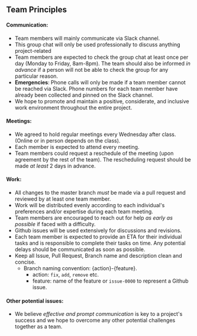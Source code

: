 Team Principles
---

#### **Communication**:

- Team members will mainly communicate via Slack channel.
- This group chat will only be used professionally to discuss anything project-related
- Team members are expected to check the group chat at least once per day (Monday to Friday, 8am-8pm). The team should also be informed *in advance* if a person will not be able to check the group for any particular reason.
- **Emergencies**: Phone calls will only be made if a team member cannot be reached via Slack. Phone numbers for each team member have already been collected and pinned on the Slack channel.
- We hope to promote and maintain a positive, considerate, and inclusive work environment throughout the entire project.

#### **Meetings**:

- We agreed to hold regular meetings every Wednesday after class. (Online or in person depends on the class).
- Each member is expected to attend every meeting.
- Team members could request a reschedule of the meeting (upon agreement by the rest of the team). The rescheduling request should be made *at least* 2 days in advance.

#### **Work**:
- All changes to the master branch *must* be made via a pull request and reviewed by at least one team member.
- Work will be distributed evenly according to each individual's preferences and/or expertise during each team meeting.
- Team members are encouraged to reach out for help *as early as possible* if faced with a difficulty.
- Github issues will be used extensively for discussions and revisions.
- Each team member is expected to provide an ETA for their individual tasks and is responsible to complete their tasks on time. Any potential delays should be communicated as soon as possible.
- Keep all Issue, Pull Request, Branch name and description clean and concise. 
	- Branch naming convention: {action}-{feature}. 
		- action: `fix`, `add`, `remove` etc.
		- feature: name of the feature or `issue-0000` to represent a Github issue.
 
#### **Other potential issues**:

- We believe *effective and prompt communication* is key to a project's success and we hope to overcome any other potential challenges together as a team.
